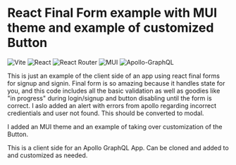 # React Final Form example with MUI theme and example of customized Button

![Vite](https://img.shields.io/badge/vite-%23646CFF.svg?style=for-the-badge&logo=vite&logoColor=white)
![React](https://img.shields.io/badge/react-%2320232a.svg?style=for-the-badge&logo=react&logoColor=%2361DAFB)
![React Router](https://img.shields.io/badge/React_Router-CA4245?style=for-the-badge&logo=react-router&logoColor=white)
![MUI](https://img.shields.io/badge/MUI-%230081CB.svg?style=for-the-badge&logo=mui&logoColor=white)
![Apollo-GraphQL](https://img.shields.io/badge/-ApolloGraphQL-311C87?style=for-the-badge&logo=apollo-graphql)

This is just an example of the client side of an app using react final forms for signup and signin. Final form is so amazing because it handles state for you, and this code includes all the basic validation as well as goodies like "in progress" during login/signup and button disabling until the form is correct. I aslo added an alert with errors from apollo regarding incorrect credientials and user not found. This should be converted to modal. 

I added an MUI theme and an example of taking over customization of the Button. 

This is a client side for an Apollo GraphQL App. Can be cloned and added to and customized as needed. 
